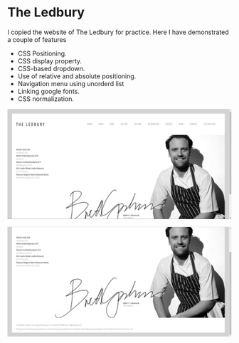 # The Ledbury

I copied the website of The Ledbury for practice. Here I have demonstrated a couple of features

* CSS Positioning.
* CSS display property.
* CSS-based dropdown.
* Use of relative and absolute positioning.
* Navigation menu using unorderd list
* Linking google fonts.
* CSS normalization.



![](./images/ss1.JPG)

![](./images/ss2.JPG)
